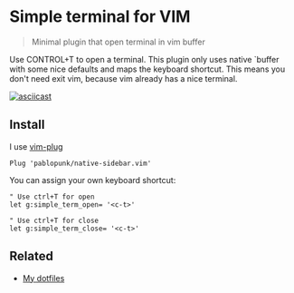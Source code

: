 # Simple terminal for VIM

> Minimal plugin that open terminal in vim buffer

Use CONTROL+T to open a terminal. This plugin only uses native `buffer with some nice defaults and maps the keyboard shortcut. This means you don't need exit vim, because vim already has a nice terminal.

[![asciicast](https://asciinema.org/a/RCk2v3N4CusrdjepSk04rnb20.svg)](https://asciinema.org/a/RCk2v3N4CusrdjepSk04rnb20)

## Install

I use [vim-plug](https://github.com/junegunn/vim-plug)

```vim
Plug 'pablopunk/native-sidebar.vim'
```

You can assign your own keyboard shortcut:

```vim
" Use ctrl+T for open
let g:simple_term_open= '<c-t>'
```

```vim
" Use ctrl+T for close 
let g:simple_term_close= '<c-t>'
```


## Related

* [My dotfiles](https://github.com/cgcoronel/vim-setup)
